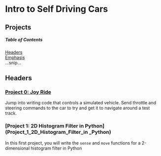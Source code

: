 # Intro to Self Driving Cars

## Projects 

##### Table of Contents  
[Headers](#headers)  
[Emphasis](#emphasis)  
...snip...    
<a name="headers"/>
## Headers

### [Project 0: Joy Ride](Project_0_Joy_Ride)
Jump into writing code that controls a simulated vehicle. Send throttle and steering commands to the
car to try and get it to navigate around a test track.

### [Project 1: 2D Histogram Filter in Python](Project_1_2D_Histogram_Filter_in _Python)
In this first project, you will write the `sense` and `move` functions for a 2-dimensional histogram filter in
Python
